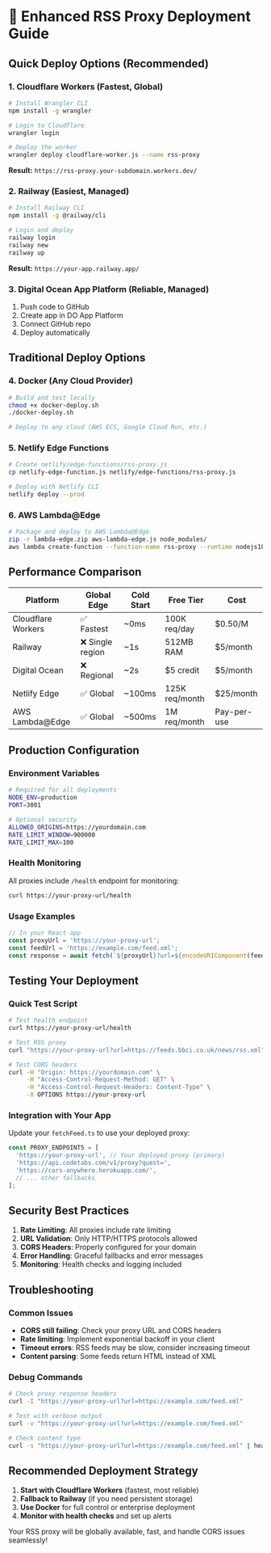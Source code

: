 # 🚀 Enhanced RSS Proxy Deployment Guide

## Quick Deploy Options (Recommended)

### 1. **Cloudflare Workers** (Fastest, Global)
```bash
# Install Wrangler CLI
npm install -g wrangler

# Login to Cloudflare
wrangler login

# Deploy the worker
wrangler deploy cloudflare-worker.js --name rss-proxy
```
**Result:** `https://rss-proxy.your-subdomain.workers.dev/`

### 2. **Railway** (Easiest, Managed)
```bash
# Install Railway CLI
npm install -g @railway/cli

# Login and deploy
railway login
railway new
railway up
```
**Result:** `https://your-app.railway.app/`

### 3. **Digital Ocean App Platform** (Reliable, Managed)
1. Push code to GitHub
2. Create app in DO App Platform
3. Connect GitHub repo
4. Deploy automatically

## Traditional Deploy Options

### 4. **Docker** (Any Cloud Provider)
```bash
# Build and test locally
chmod +x docker-deploy.sh
./docker-deploy.sh

# Deploy to any cloud (AWS ECS, Google Cloud Run, etc.)
```

### 5. **Netlify Edge Functions**
```bash
# Create netlify/edge-functions/rss-proxy.js
cp netlify-edge-function.js netlify/edge-functions/rss-proxy.js

# Deploy with Netlify CLI
netlify deploy --prod
```

### 6. **AWS Lambda@Edge**
```bash
# Package and deploy to AWS Lambda@Edge
zip -r lambda-edge.zip aws-lambda-edge.js node_modules/
aws lambda create-function --function-name rss-proxy --runtime nodejs18.x --zip-file fileb://lambda-edge.zip
```

## Performance Comparison

| Platform | Global Edge | Cold Start | Free Tier | Cost |
|----------|-------------|------------|-----------|------|
| Cloudflare Workers | ✅ Fastest | ~0ms | 100K req/day | $0.50/M |
| Railway | ❌ Single region | ~1s | 512MB RAM | $5/month |
| Digital Ocean | ❌ Regional | ~2s | $5 credit | $5/month |
| Netlify Edge | ✅ Global | ~100ms | 125K req/month | $25/month |
| AWS Lambda@Edge | ✅ Global | ~500ms | 1M req/month | Pay-per-use |

## Production Configuration

### Environment Variables
```bash
# Required for all deployments
NODE_ENV=production
PORT=3001

# Optional security
ALLOWED_ORIGINS=https://yourdomain.com
RATE_LIMIT_WINDOW=900000
RATE_LIMIT_MAX=100
```

### Health Monitoring
All proxies include `/health` endpoint for monitoring:
```bash
curl https://your-proxy-url/health
```

### Usage Examples
```javascript
// In your React app
const proxyUrl = 'https://your-proxy-url';
const feedUrl = 'https://example.com/feed.xml';
const response = await fetch(`${proxyUrl}?url=${encodeURIComponent(feedUrl)}`);
```

## Testing Your Deployment

### Quick Test Script
```bash
# Test health endpoint
curl https://your-proxy-url/health

# Test RSS proxy
curl "https://your-proxy-url?url=https://feeds.bbci.co.uk/news/rss.xml"

# Test CORS headers
curl -H "Origin: https://yourdomain.com" \
     -H "Access-Control-Request-Method: GET" \
     -H "Access-Control-Request-Headers: Content-Type" \
     -X OPTIONS https://your-proxy-url
```

### Integration with Your App
Update your `fetchFeed.ts` to use your deployed proxy:

```typescript
const PROXY_ENDPOINTS = [
  'https://your-proxy-url', // Your deployed proxy (primary)
  'https://api.codetabs.com/v1/proxy?quest=',
  'https://cors-anywhere.herokuapp.com/',
  // ... other fallbacks
];
```

## Security Best Practices

1. **Rate Limiting**: All proxies include rate limiting
2. **URL Validation**: Only HTTP/HTTPS protocols allowed
3. **CORS Headers**: Properly configured for your domain
4. **Error Handling**: Graceful fallbacks and error messages
5. **Monitoring**: Health checks and logging included

## Troubleshooting

### Common Issues
- **CORS still failing**: Check your proxy URL and CORS headers
- **Rate limiting**: Implement exponential backoff in your client
- **Timeout errors**: RSS feeds may be slow, consider increasing timeout
- **Content parsing**: Some feeds return HTML instead of XML

### Debug Commands
```bash
# Check proxy response headers
curl -I "https://your-proxy-url?url=https://example.com/feed.xml"

# Test with verbose output
curl -v "https://your-proxy-url?url=https://example.com/feed.xml"

# Check content type
curl -s "https://your-proxy-url?url=https://example.com/feed.xml" | head -20
```

## Recommended Deployment Strategy

1. **Start with Cloudflare Workers** (fastest, most reliable)
2. **Fallback to Railway** (if you need persistent storage)
3. **Use Docker** for full control or enterprise deployment
4. **Monitor with health checks** and set up alerts

Your RSS proxy will be globally available, fast, and handle CORS issues seamlessly!

